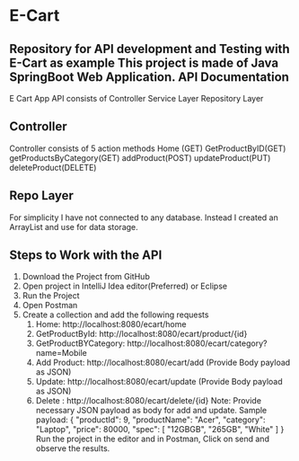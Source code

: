 # E-Cart
Repository for API development and Testing with E-Cart as example
This project is made of Java SpringBoot Web Application.
API Documentation
----------------------
E Cart App API consists of 
  Controller
  Service Layer
  Repository Layer

Controller  
----------
Controller consists of 5 action methods
  Home (GET)
  GetProductByID(GET)
  getProductsByCategory(GET)
  addProduct(POST)
  updateProduct(PUT)
  deleteProduct(DELETE)

 Repo Layer
 -----------
 For simplicity I have not connected to any database. Instead I created an ArrayList and use for data storage.

 Steps to Work with the API
 --------------------------
 1. Download the Project from GitHub
 2. Open project in IntelliJ Idea editor(Preferred) or Eclipse
 3. Run the Project
 4. Open Postman
 5. Create a collection and add the following requests
      1. Home: http://localhost:8080/ecart/home
      2. GetProductById: http://localhost:8080/ecart/product/{id}
      3. GetProductBYCategory: http://localhost:8080/ecart/category?name=Mobile
      4. Add Product: http://localhost:8080/ecart/add  (Provide Body payload as JSON)
      5. Update: http://localhost:8080/ecart/update  (Provide Body payload as JSON)
      6. Delete : http://localhost:8080/ecart/delete/{id}
  Note: Provide necessary JSON payload as body for add and update. Sample payload:
{
        "productId": 9,
        "productName": "Acer",
        "category": "Laptop",
        "price": 80000,
        "spec": [
            "12GBGB",
            "265GB",
            "White"
        ]
    }
Run the project in the editor and in Postman, Click on send and observe the results.
  
